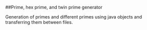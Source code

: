 ##Prime, hex prime, and twin prime generator

Generation of primes and different primes using java objects and transferring them between files.
